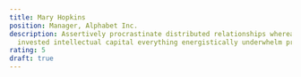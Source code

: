 ```yaml
---
title: Mary Hopkins
position: Manager, Alphabet Inc.
description: Assertively procrastinate distributed relationships whereas equity
  invested intellectual capital everything energistically underwhelm proactive.
rating: 5
draft: true
---
```

